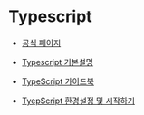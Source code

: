# Typescript

* [공식 페이지](https://www.typescriptlang.org/)
* [Typescript 기본설명](https://www.samsungsds.com/kr/insights/TypeScript.html)
* [TypeScript 가이드북](https://yamoo9.gitbook.io/typescript/)

* [TyepScript 환경설정 및 시작하기](https://mine-it-record.tistory.com/578)
